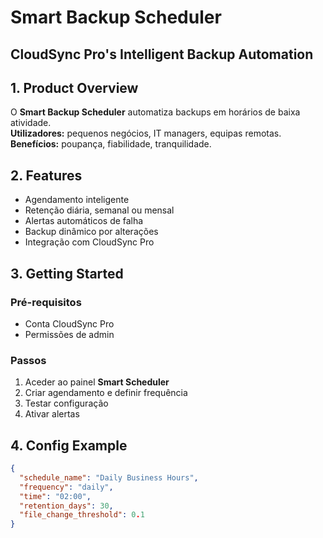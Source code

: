 # Smart Backup Scheduler
## CloudSync Pro's Intelligent Backup Automation

## 1. Product Overview
O **Smart Backup Scheduler** automatiza backups em horários de baixa atividade.  
**Utilizadores:** pequenos negócios, IT managers, equipas remotas.  
**Benefícios:** poupança, fiabilidade, tranquilidade.  

## 2. Features
- Agendamento inteligente  
- Retenção diária, semanal ou mensal  
- Alertas automáticos de falha  
- Backup dinâmico por alterações  
- Integração com CloudSync Pro  

## 3. Getting Started
### Pré-requisitos
- Conta CloudSync Pro  
- Permissões de admin  

### Passos
1. Aceder ao painel **Smart Scheduler**  
2. Criar agendamento e definir frequência  
3. Testar configuração  
4. Ativar alertas  

## 4. Config Example
```json
{
  "schedule_name": "Daily Business Hours",
  "frequency": "daily",
  "time": "02:00",
  "retention_days": 30,
  "file_change_threshold": 0.1
}
